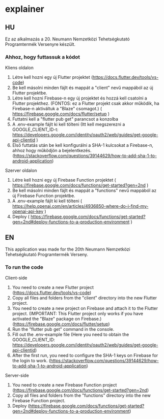 # explainer
## HU
Ez az alkalmazás a 20. Neumann Nemzetközi Tehetségkutató Programtermék Versenyre készült.

### Ahhoz, hogy futtassuk a kódot
Kliens oldalon
1. Létre kell hozni egy új Flutter projektet (https://docs.flutter.dev/tools/vs-code)
2. Be kell másolni minden fájlt és mappát a "client" nevű mappából az új Flutter projektbe.
3. Létre kell hozni Firebase-n egy új projektet és hozzá kell csatolni a Flutter projekthez. (FONTOS: ez a Flutter projekt csak akkor működik, ha Firebase-n aktiváltuk a "Blaze" csomagot.) ( https://firebase.google.com/docs/flutter/setup )
4. Futtatni kell a "flutter pub get" parancsot a konzolba
5. A .env-example fájlt ki kell tölteni (Itt kell megszerezni a GOOGLE_CLIENT_ID-t: https://developers.google.com/identity/oauth2/web/guides/get-google-api-clientid )
7. Első futtatás után be kell konfigurálni a SHA-1 kulcsokat a Firebase-n, ahhoz hogy működjön a bejelentkezés. (https://stackoverflow.com/questions/39144629/how-to-add-sha-1-to-android-application)

Szerver oldalon
1. Létre kell hozni egy új Firebase Function projektet ( https://firebase.google.com/docs/functions/get-started?gen=2nd )
2. Be kell másolni minden fájlt és mappát a "functions" nevű mappából az új Firebase Function projektbe.
3. A .env-example fájlt ki kell tölteni ( https://help.openai.com/en/articles/4936850-where-do-i-find-my-openai-api-key )
4. Deploy ( https://firebase.google.com/docs/functions/get-started?gen=2nd#deploy-functions-to-a-production-environment )

## EN
This application was made for the 20th Neumann Nemzetközi Tehetségkutató Programtermék Verseny.

### To run the code
Client-side
1. You need to create a new Flutter project (https://docs.flutter.dev/tools/vs-code)
2. Copy all files and folders from the "client" directory into the new Flutter project.
3. You need to create a new project on Firebase and attach it to the Flutter project. (IMPORTANT: This Flutter project only works if you have activated the "Blaze" package on Firebase.) (https://firebase.google.com/docs/flutter/setup)
4. Run the "flutter pub get" command in the console.
5. Fill out the .env-example file (Here you need to obtain the GOOGLE_CLIENT_ID: https://developers.google.com/identity/oauth2/web/guides/get-google-api-clientid)
6. After the first run, you need to configure the SHA-1 keys on Firebase for the login to work. (https://stackoverflow.com/questions/39144629/how-to-add-sha-1-to-android-application)

Server-side
1. You need to create a new Firebase Function project (https://firebase.google.com/docs/functions/get-started?gen=2nd)
2. Copy all files and folders from the "functions" directory into the new Firebase Function project.
3. Deploy (https://firebase.google.com/docs/functions/get-started?gen=2nd#deploy-functions-to-a-production-environment)

